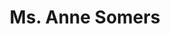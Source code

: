 ---
layout: page
title: Ms. Anne Somers
staff-pic: support/Ms. Anne Somers.jpg
email: ASomers@kamsc.k12.mi.us
---